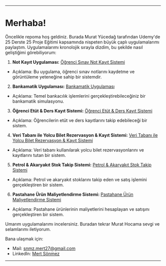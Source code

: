 
---

# Merhaba!

Öncelikle repoma hoş geldiniz. Burada Murat Yücedağ tarafından Udemy'de 25 Derste 25 Proje Eğitimi kapsamında nispeten büyük çaplı uygulamalarımı paylaştım. Uygulamalarımı kronolojik sırayla dizdim, bu şekilde nasıl geliştiğimi görebiliyorum:

1. **Not Kayıt Uygulaması:** [Öğrenci Sınav Not Kayıt Sistemi](https://github.com/SnmzTony/25-Derste-25-Proje/tree/%C3%96%C4%9Frenci-S%C4%B1nav-Not-Kay%C4%B1t-Sistemi)
- Açıklama: Bu uygulama, öğrenci sınav notlarını kaydetme ve görüntüleme yeteneğine sahip bir sistemdir.        
2. **Bankamatik Uygulaması:** [Bankamatik Uygulaması](https://github.com/SnmzTony/25-Derste-25-Proje/tree/Bankamatik-Uygulamas%C4%B1)
- Açıklama: Temel bankacılık işlemlerini gerçekleştirebileceğiniz bir bankamatik simulasyonu.
3. **Öğrenci Etüt & Ders Kayıt Sistemi:** [Öğrenci Etüt & Ders Kayıt Sistemi](https://github.com/SnmzTony/25-Derste-25-Proje/tree/%C3%96%C4%9Frenci-Et%C3%BCt%26Ders-Kay%C4%B1t-Sistemi)
- Açıklama: Öğrencilerin etüt ve ders kayıtlarını takip edebileceği bir sistem. 
4. **Veri Tabanı ile Yolcu Bilet Rezervasyon & Kayıt Sistemi:** [Veri Tabanı ile Yolcu Bilet Rezervasyon & Kayıt Sistemi](https://github.com/SnmzTony/25-Derste-25-Proje/tree/Veri-Taban%C4%B1-ile-Yolcu-Bilet-Rezervasyon-%26-Kay%C4%B1t-Sistemi)
 - Açıklama: Veri tabanı kullanılarak yolcu bilet rezervasyonlarını ve kayıtlarını tutan bir sistem.
5. **Petrol & Akaryakıt Stok Takip Sistemi:** [Petrol & Akaryakıt Stok Takip Sistemi](https://github.com/SnmzTony/25-Derste-25-Proje/tree/Petrol-%26-Akaryak%C4%B1t-Stok-Takip-Sistemi)
 - Açıklama: Petrol ve akaryakıt stoklarını takip eden ve satış işlemini gerçekleştiren bir sistem. 
6. **Pastahane Ürün Maliyetlendirme Sistemi:** [Pastahane Ürün Maliyetlendirme Sistemi](https://github.com/SnmzTony/25-Derste-25-Proje/tree/Pastahane-%C3%9Cr%C3%BCn-Maliyetlendirme-Sistemi)
- Açıklama: Pastahane ürünlerinin maliyetlerini hesaplayan ve satışını gerçekleştiren bir sistem.
  
Umarım uygulamalarımı incelersiniz. Buradan tekrar Murat Hocama sevgi ve selamlarımı iletiyorum.

Bana ulaşmak için:
- Mail: [snmz.mert27@gmail.com](mailto:snmz.mert27@gmail.com)
- LinkedIn: [Mert Sönmez](https://www.linkedin.com/in/mert-sonmez-83b889246/)

---
